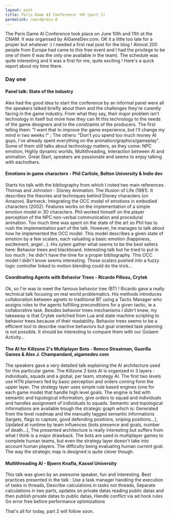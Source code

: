 ```yaml
---
layout: post
title: Paris Game AI Conference '09 (part 1)
permalink: /wordpress-0
---
```


The Paris Game AI Conference took place on June 10th and 11th at the CNAM. It was organised by AiGameDev.com. OK it a little too late for a proper but whatever :) I needed a first real post for the blog ! Almost 200 people from Europe had came to this free event and I had the privilege to be one of them (I was the only one available in the team). The schedule was quite interesting and it was a first for me, quite exciting ! Here's a quick report about my time there. 

### Day one ### 

#### Panel talk: State of the industry #### 
Alex had the good idea to start the conference by an informal panel were all the speakers talked briefly about them and the challenges they're curently facing in the game industry. From what they say, their major problem isn't technology in itself but more how they can fit this technology to the needs of the game designers and to the constraints of the producers. The first telling them: "I want that to improve the game experience, but I'll change my mind in two weeks !" ; The others: "Don't you spend too much money AI guys, I've already spent everything on the animation/graphics/gameplay". Some of them still talks about technology matters, as they come: NPC emotion, Highly dynamic worlds, Multithreading, Interaction between AI and animation. Great Start, speakers are passionate and seems to enjoy talking with eachothers. 

#### Emotions in game characters - Phil Carlisle, Bolton University & Indie dev ####
Starts his talk with the bibliography from which I noted two main references. Thomas and Johnston - Disney Animation: The Illusion of Life (1981). It describes the theories and techniques behind Disney characters (on Amazon). Bartneck. Integrating the OCC model of emotions in embodied characters (2002). Features works on the implementation of a simple emotion model in 3D characters. Phil worked himself on the player perception of the NPC non-verbal communication and procedural animation. Too much time was spent on the state of the art so Phil has to rush the implementation part of the talk. However, he manages to talk about how he implemented the OCC model. This model describes a given state of emotion by a few scalars, each valuating a basic emotion (happiness, excitement, anger...). His sytem gather what seems to be the best sellers here: Behavior trees and blackboard. Interesting talk but he tried to put in too much ; he didn't have the time for a proper bibliography. This OCC model I didn't know seems interesting. Those scalars pushed into a fuzzy logic controller linked to motion blending could do the trick... 

#### Coordinating Agents with Behavior Trees - Ricardo Pillosu, Crytek ####
Ok, so I'm was to meet the famous behavior tree (BT) ! Ricardo gave a really technical talk focusing on real world problematics. His methods introduces collaboration between agnets to traditional BT using a Tactic Manager who assigns roles to the agents fulfilling preconditions for a given tactic, ie a collaborative task. Besides behavior trees mechanisms I didn't knew, my takeaway is that Crytek switched from Lua and state machine scripting to behavior trees because of their readability. Behavior trees seems to be a efficient tool to describe reactive behaviors but goal oriented task planning is not possible. It should be interesting to compare them with our Golaem Activity... 

#### The AI for Killzone 2's Multiplayer Bots - Remco Straatman, Guerilla Games & Alex J. Champandard, aigamedev.com ####
The speakers gave a very detailed talk explaining the AI architecture used for this particular game. The Killzone 2 bots AI is organized in 3 layers : individuals, squads and a global, per team, strategy AI. The first two levels use HTN planners fed by basic perception and orders coming form the upper layer. The strategy layer uses simple rule based engines (one for each game mode) that handle high level goals. The engine is fed with semantic and topological information, give orders to squad and individuals and handles assignment of individuals to squads. Semantic and topological informations are available trough the strategic graph which is: Generated from the level roadmap and the manually tagged semantic informations (targets, flags to capture, good defending positions, sniping positions...), Updated at runtime by team influences (bots presence and goals, number of death...), The presented architecture is really interesting but suffers from what I think is a major drawback. The bots are used in multiplayer games to complete human teams, but even the strategy layer doesn't take into account human players. The difficulty being evaluating human current goal. The way the strategic map is designed is quite clever though. 

#### Multithreading AI - Bjoern Knafla, Kassel University ####
This talk was given by an awesome speaker, fun and interesting. Best practices presented in the talk : Use a task manager handling the execution of tasks in threads, Describe calculations in tasks not threads, Separate calculations in two parts, updates on private datas reading public datas and then publish private datas to public datas, Handle conflict via ad hock rules Go error free before performance optimizations 

That's all for today, part 2 will follow soon.